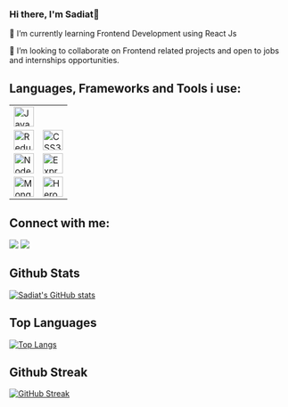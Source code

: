 ### Hi there, I'm Sadiat👋
🌱 I’m currently learning Frontend Development using React Js

👯 I’m looking to collaborate on Frontend related projects and open to jobs and internships opportunities.


## Languages, Frameworks and Tools i use:
  <table>
    <tr>
  <td>
    <a href="https://developer.mozilla.org/en-US/docs/Web/JavaScript" target="_blank" rel="noreferrer">
      <img src="https://raw.githubusercontent.com/danielcranney/readme-generator/main/public/icons/skills/javascript-colored.svg" width="36" height="36" alt="JavaScript" />
    </a>
  </td>
</tr>
  <tr>
    <td>
      <a href="https://redux.js.org/" target="_blank" rel="noreferrer">
        <img src="https://raw.githubusercontent.com/danielcranney/readme-generator/main/public/icons/skills/go.svg" width="36" height="36" alt="Redux" />
      </a>
    </td>
    <td>
      <a href="https://www.w3.org/TR/CSS/#css" target="_blank" rel="noreferrer">
        <img src="https://raw.githubusercontent.com/danielcranney/readme-generator/main/public/icons/skills/python-colored.svg" width="36" height="36" alt="CSS3" />
      </a>
    </td>
  </tr>
  <tr>
    <td>
      <a href="https://nodejs.org/en/" target="_blank" rel="noreferrer">
        <img src="https://raw.githubusercontent.com/danielcranney/readme-generator/main/public/icons/skills/nodejs-colored.svg" width="36" height="36" alt="NodeJS" />
      </a>
    </td>
    <td>
      <a href="https://expressjs.com/" target="_blank" rel="noreferrer">
        <img src="https://raw.githubusercontent.com/danielcranney/readme-generator/main/public/icons/skills/django-colored.svg" width="36" height="36" alt="Express" />
      </a>
    </td>
  </tr>
  <tr>
    <td>
      <a href="https://www.mongodb.com/" target="_blank" rel="noreferrer">
      <img src="https://raw.githubusercontent.com/danielcranney/readme-generator/main/public/icons/skills/mongodb-colored.svg" width="36" height="36" alt="MongoDB" />
    </a>
  </td>
  <td>
    <a href="https://www.heroku.com/" target="_blank" rel="noreferrer">
      <img src="https://raw.githubusercontent.com/danielcranney/readme-generator/main/public/icons/skills/heroku-colored.svg" width="36" height="36" alt="Heroku" />
    </a>
  </td>
  </table>

## Connect with me:

<p align="left">
  <a href = "https://www.linkedin.com/in/sadiat-moshood-962b3b243/"><img src="https://img.icons8.com/fluent/48/000000/linkedin.png"/></a>
<a href = "https://twitter.com/@minaret1119"><img src="https://img.icons8.com/fluent/48/000000/twitter.png"/></a>
</p>

## Github Stats 
[![Sadiat's GitHub stats](https://github-readme-stats.vercel.app/api?username=sadiat-toyin&theme=dark&show_icons=true)](https://github.com/anuraghazra/github-readme-stats)

## Top Languages 
[![Top Langs](https://github-readme-stats.vercel.app/api/top-langs/?username=sadiat-toyin&layout=compact&theme=dark&show_icons=true)](https://github.com/anuraghazra/github-readme-stats)

## Github Streak
[![GitHub Streak](https://github-readme-streak-stats.herokuapp.com?user=sadiat-toyin&theme=dark&hide_border=true)](https://git.io/streak-stats)



<!--
**Ubaydah/Ubaydah** is a ✨ _special_ ✨ repository because its `README.md` (this file) appears on your GitHub profile.

Here are some ideas to get you started:

- 🔭 I’m currently working on ...
- 🌱 I’m currently learning ...
- 👯 I’m looking to collaborate on ...
- 🤔 I’m looking for help with ...
- 💬 Ask me about ...
- 📫 How to reach me: ...
- 😄 Pronouns: ...
- ⚡ Fun fact: ...
-->
